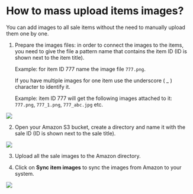 # How to mass upload items images?

You can add images to all sale items without the need to manually upload them one by one.

1. Prepare the images files: in order to connect the images to the items, you need to give the file a pattern name that contains the item ID \(ID is shown next to the item title\).

   Example: for item ID 777 name the image file `777.png`.

   If you have multiple images for one item use the underscore \( \_ \) character to identify it.

   Example: item ID 777 will get the following images attached to it: `777.png`, `777_1.png`, `777_abc.jpg` etc.

![](https://user-images.githubusercontent.com/20393485/47136635-f459a380-d2bc-11e8-85b6-7d68c5d116cc.jpg)

2. Open your Amazon S3 bucket, create a directory and name it with the sale ID \(ID is shown next to the sale title\). 

![](https://user-images.githubusercontent.com/20393485/47136695-32ef5e00-d2bd-11e8-82b4-4a9c2bc69b2f.jpg)

3. Upload all the sale images to the Amazon directory.

4. Click on **Sync item images** to sync the images from Amazon to your system.

![](https://user-images.githubusercontent.com/20393485/47136762-63cf9300-d2bd-11e8-9dc2-4bd1ffbd4d88.jpg)

